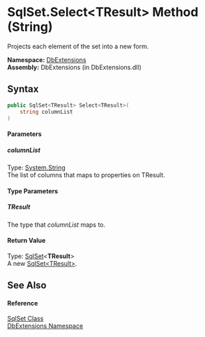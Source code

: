 SqlSet.Select&lt;TResult> Method (String)
=========================================
Projects each element of the set into a new form.

**Namespace:** [DbExtensions][1]  
**Assembly:** DbExtensions (in DbExtensions.dll)

Syntax
------

```csharp
public SqlSet<TResult> Select<TResult>(
	string columnList
)

```

#### Parameters

##### *columnList*
Type: [System.String][2]  
The list of columns that maps to properties on TResult.

#### Type Parameters

##### *TResult*
The type that *columnList* maps to.

#### Return Value
Type: [SqlSet][3]&lt;**TResult**>  
A new [SqlSet&lt;TResult>][3].

See Also
--------

#### Reference
[SqlSet Class][4]  
[DbExtensions Namespace][1]  

[1]: ../README.md
[2]: http://msdn.microsoft.com/en-us/library/s1wwdcbf
[3]: ../SqlSet_1/README.md
[4]: README.md